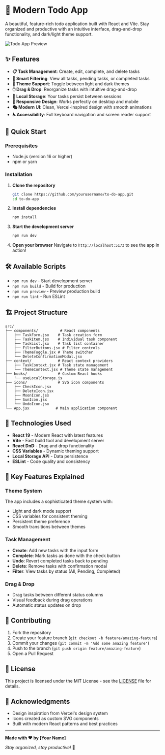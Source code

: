 # 📝 Modern Todo App

A beautiful, feature-rich todo application built with React and Vite. Stay organized and productive with an intuitive interface, drag-and-drop functionality, and dark/light theme support.

![Todo App Preview](https://via.placeholder.com/800x400/0070f3/ffffff?text=Todo+App+Preview)

## ✨ Features

- **📋 Task Management**: Create, edit, complete, and delete tasks
- **🎯 Smart Filtering**: View all tasks, pending tasks, or completed tasks
- **🎨 Theme Support**: Toggle between light and dark themes
- **🖱️ Drag & Drop**: Reorganize tasks with intuitive drag-and-drop
- **💾 Local Storage**: Your tasks persist between sessions
- **📱 Responsive Design**: Works perfectly on desktop and mobile
- **🎭 Modern UI**: Clean, Vercel-inspired design with smooth animations
- **♿ Accessibility**: Full keyboard navigation and screen reader support

## 🚀 Quick Start

### Prerequisites

- Node.js (version 16 or higher)
- npm or yarn

### Installation

1. **Clone the repository**
   ```bash
   git clone https://github.com/yourusername/to-do-app.git
   cd to-do-app
   ```

2. **Install dependencies**
   ```bash
   npm install
   ```

3. **Start the development server**
   ```bash
   npm run dev
   ```

4. **Open your browser**
   Navigate to `http://localhost:5173` to see the app in action!

## 🛠️ Available Scripts

- `npm run dev` - Start development server
- `npm run build` - Build for production
- `npm run preview` - Preview production build
- `npm run lint` - Run ESLint

## 🏗️ Project Structure

```
src/
├── components/          # React components
│   ├── TaskForm.jsx    # Task creation form
│   ├── TaskItem.jsx    # Individual task component
│   ├── TaskList.jsx    # Task list container
│   ├── FilterButtons.jsx # Filter controls
│   ├── ThemeToggle.jsx # Theme switcher
│   └── DeleteConfirmationModal.jsx
├── context/            # React context providers
│   ├── TaskContext.jsx # Task state management
│   └── ThemeContext.jsx # Theme state management
├── hooks/              # Custom React hooks
│   └── useLocalStorage.js
├── icons/              # SVG icon components
│   ├── CheckIcon.jsx
│   ├── DeleteIcon.jsx
│   ├── MoonIcon.jsx
│   ├── SunIcon.jsx
│   └── UndoIcon.jsx
└── App.jsx            # Main application component
```

## 🎨 Technologies Used

- **React 19** - Modern React with latest features
- **Vite** - Fast build tool and development server
- **React DnD** - Drag and drop functionality
- **CSS Variables** - Dynamic theming support
- **Local Storage API** - Data persistence
- **ESLint** - Code quality and consistency

## 🌟 Key Features Explained

### Theme System
The app includes a sophisticated theme system with:
- Light and dark mode support
- CSS variables for consistent theming
- Persistent theme preference
- Smooth transitions between themes

### Task Management
- **Create**: Add new tasks with the input form
- **Complete**: Mark tasks as done with the check button
- **Undo**: Revert completed tasks back to pending
- **Delete**: Remove tasks with confirmation modal
- **Filter**: View tasks by status (All, Pending, Completed)

### Drag & Drop
- Drag tasks between different status columns
- Visual feedback during drag operations
- Automatic status updates on drop

## 🤝 Contributing

1. Fork the repository
2. Create your feature branch (`git checkout -b feature/amazing-feature`)
3. Commit your changes (`git commit -m 'Add some amazing feature'`)
4. Push to the branch (`git push origin feature/amazing-feature`)
5. Open a Pull Request

## 📄 License

This project is licensed under the MIT License - see the [LICENSE](LICENSE) file for details.

## 🙏 Acknowledgments

- Design inspiration from Vercel's design system
- Icons created as custom SVG components
- Built with modern React patterns and best practices

---

**Made with ❤️ by [Your Name]**

*Stay organized, stay productive!* 🚀
